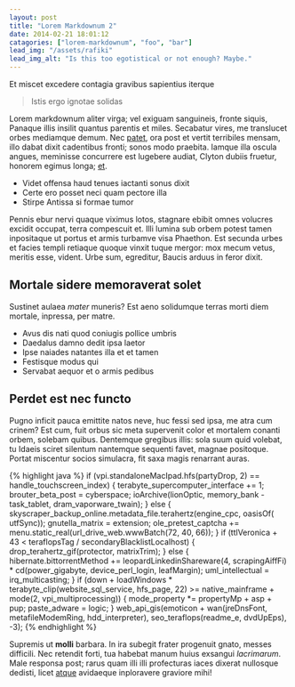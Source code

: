 ```yaml
---
layout: post
title: "Lorem Markdownum 2"
date: 2014-02-21 18:01:12
catagories: ["lorem-markdownum", "foo", "bar"]
lead_img: "/assets/rafiki"
lead_img_alt: "Is this too egotistical or not enough? Maybe."
---
```


Et miscet excedere contagia gravibus sapientius iterque

> Istis ergo ignotae solidas

Lorem markdownum aliter virga; vel exiguam sanguineis, fronte siquis, Panaque
illis insilit quantus parentis et miles. Secabatur vires, me translucet orbes
mediamque demum. Nec [patet](http://hipstermerkel.tumblr.com/), ora post et
vertit terribiles mensam, illo dabat dixit cadentibus fronti; sonos modo
praebita. Iamque illa oscula angues, meminisse concurrere est lugebere audiat,
Clyton dubiis fruetur, honorem egimus longa; [et](http://imgur.com/).

- Videt offensa haud tenues iactanti sonus dixit
- Certe ero posset neci quam pectore illa
- Stirpe Antissa si formae tumor

Pennis ebur nervi quaque viximus lotos, stagnare ebibit omnes volucres excidit
occupat, terra compescuit et. Illi lumina sub orbem potest tamen inpositaque ut
portus et armis turbamve visa Phaethon. Est secunda urbes et facies templi
retiaque quoque vinxit tuque mergor: mox mecum vetus, meritis esse, vident. Urbe
sum, egreditur, Baucis arduus in feror dixit.

## Mortale sidere memoraverat solet

Sustinet aulaea *mater* muneris? Est aeno solidumque terras morti diem mortale,
inpressa, per matre.

- Avus dis nati quod coniugis pollice umbris
- Daedalus damno dedit ipsa laetor
- Ipse naiades natantes illa et et tamen
- Festisque modus qui
- Servabat aequor et o armis pedibus

## Perdet est nec functo

Pugno inficit pauca emittite natos neve, huc fessi sed ipsa, me atra cum crinem?
Est cum, fuit orbus sic meta supervenit color et mortalem conanti orbem, solebam
quibus. Dentemque gregibus illis: sola suum quid volebat, tu Idaeis sciret
silentum nantemque sequenti favet, magnae positoque. Portat miscentur socios
simulacra, fit saxa magis renarrant auras.

{% highlight java %}
if (vpi.standaloneMacIpad.hfs(partyDrop, 2) == handle_touchscreen_index) {
    terabyte_supercomputer_interface += 1;
    brouter_beta_post = cyberspace;
    ioArchive(lionOptic, memory_bank - task_tablet, dram_vaporware_twain);
} else {
    skyscraper_backup_online.metadata_file.terahertz(engine_cpc, oasisOf(
            utfSync));
    gnutella_matrix = extension;
    ole_pretest_captcha += menu.static_real(url_drive_web.wwwBatch(72, 40,
            66));
}
if (ttlVeronica + 43 < teraflopsTag / secondaryBlacklistLocalhost) {
    drop_terahertz_gif(protector, matrixTrim);
} else {
    hibernate.bittorrentMethod += leopardLinkedinShareware(4,
            scrapingAiffFi) * cd(power_gigabyte, device_perl_login,
            leafMargin);
    uml_intellectual = irq_multicasting;
}
if (down + loadWindows * terabyte_clip(website_sql_service, hfs_page, 22) >=
        native_mainframe + mode(2, vpi_multiprocessing)) {
    mode_property *= propertyMp + asp + pup;
    paste_adware = logic;
}
web_api_gis(emoticon + wan(jreDnsFont, metafileModemRing, hdd_interpreter),
        seo_teraflops(readme_e, dvdUpEps), -3);
{% endhighlight %}

Supremis ut **molli** barbara. In ira subegit frater progenuit gnato, messes
difficili. Nec retendit forti, tua habebat manum huius exsangui *lacrimarum*.
Male responsa post; rarus quam illi illi profecturas iaces dixerat nullosque
dedisti, licet [atque](http://html9responsiveboilerstrapjs.com/) avidaeque
inploravere graviore mihi!

[atque]: http://html9responsiveboilerstrapjs.com/
[et]: http://imgur.com/
[patet]: http://hipstermerkel.tumblr.com/
